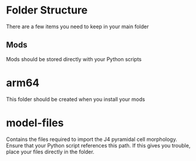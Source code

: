 # Folder Structure

There are a few items you need to keep in your main folder

## Mods

Mods should be stored directly with your Python scripts

# arm64

This folder should be created when you install your mods

# model-files

Contains the files required to import the J4 pyramidal cell morphology. Ensure that your Python script references this path. If this gives you trouble, place your files directly in the folder.